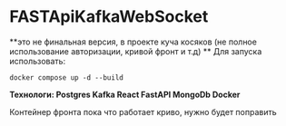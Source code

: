 #     FASTApiKafkaWebSocket
**это не финальная версия, в проекте куча косяков (не полное использование авторизации, кривой фронт и т.д)
**
Для запуска использовать: 
```
docker compose up -d --build
```

**Технологи:
Postgres
Kafka
React
FastAPI
MongoDb
Docker**

Контейнер фронта пока что работает криво, нужно будет поправить
